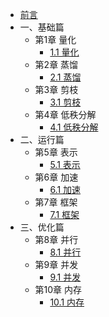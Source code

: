 - [前言](chapter0/chapter0_1.md)
- 一、基础篇
  - 第1章 量化
      - [1.1 量化](chapter1/chapter1_1.md)
  - 第2章 蒸馏
      - [2.1 蒸馏](chapter2/chapter2_1.md)
  - 第3章 剪枝
      - [3.1 剪枝](chapter3/chapter3_1.md)
  - 第4章 低秩分解
      - [4.1 低秩分解](chapter4/chapter4_1.md)
- 二、运行篇
  - 第5章 表示
    - [5.1 表示](chapter5/chapter5_1.md)
  - 第6章 加速
    - [6.1 加速](chapter6/chapter6_1.md)
  - 第7章 框架
    - [7.1 框架](chapter7/chapter7_1.md)
- 三、优化篇
  - 第8章 并行
    - [8.1 并行](chapter8/chapter8_1.md)
  - 第9章 并发
    - [9.1 并发](chapter9/chapter9_1.md)
  - 第10章 内存
    - [10.1 内存](chapter10/chapter10_1.md)